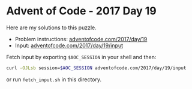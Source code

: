 # Advent of Code - 2017 Day 19
Here are my solutions to this puzzle.

* Problem instructions: [adventofcode.com/2017/day/19](https://adventofcode.com/2017/day/19)
* Input: [adventofcode.com/2017/day/19/input](https://adventofcode.com/2017/day/19/input)

Fetch input by exporting `$AOC_SESSION` in your shell and then:
```bash
curl -OJLsb session=$AOC_SESSION adventofcode.com/2017/day/19/input
```

or run `fetch_input.sh` in this directory.
